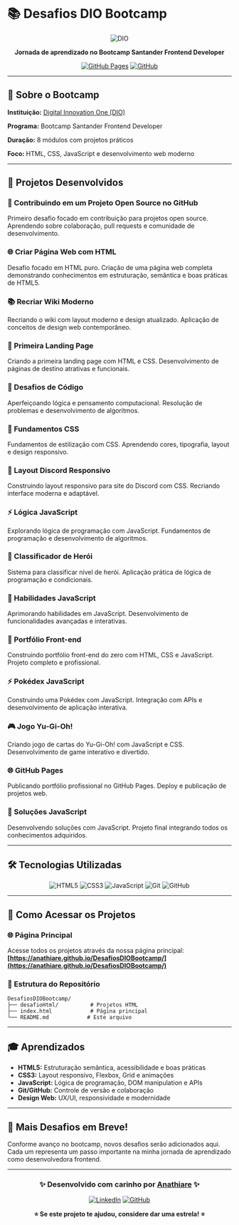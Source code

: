 # 📚 Desafios DIO Bootcamp

<div align="center">

![DIO](https://hermes.digitalinnovation.one/assets/diome/logo-full.svg)

**Jornada de aprendizado no Bootcamp Santander Frontend Developer**

[![GitHub Pages](https://img.shields.io/badge/GitHub%20Pages-View%20Live-blue?style=for-the-badge&logo=github)](https://anathiare.github.io/DesafiosDIOBootcamp/)
[![GitHub](https://img.shields.io/badge/GitHub-Repository-black?style=for-the-badge&logo=github)](https://github.com/anathiare/DesafiosDIOBootcamp)

</div>

---

## 🎯 Sobre o Bootcamp

**Instituição:** [Digital Innovation One (DIO)](https://www.dio.me/)

**Programa:** Bootcamp Santander Frontend Developer

**Duração:** 8 módulos com projetos práticos

**Foco:** HTML, CSS, JavaScript e desenvolvimento web moderno

---

## 🚀 Projetos Desenvolvidos

### 🤝 Contribuindo em um Projeto Open Source no GitHub
Primeiro desafio focado em contribuição para projetos open source. Aprendendo sobre colaboração, pull requests e comunidade de desenvolvimento.

### 🌐 Criar Página Web com HTML
Desafio focado em HTML puro. Criação de uma página web completa demonstrando conhecimentos em estruturação, semântica e boas práticas de HTML5.

### 📚 Recriar Wiki Moderno
Recriando o wiki com layout moderno e design atualizado. Aplicação de conceitos de design web contemporâneo.

### 🎨 Primeira Landing Page
Criando a primeira landing page com HTML e CSS. Desenvolvimento de páginas de destino atrativas e funcionais.

### 🧠 Desafios de Código
Aperfeiçoando lógica e pensamento computacional. Resolução de problemas e desenvolvimento de algoritmos.

### 🎨 Fundamentos CSS
Fundamentos de estilização com CSS. Aprendendo cores, tipografia, layout e design responsivo.

### 📱 Layout Discord Responsivo
Construindo layout responsivo para site do Discord com CSS. Recriando interface moderna e adaptável.

### ⚡ Lógica JavaScript
Explorando lógica de programação com JavaScript. Fundamentos de programação e desenvolvimento de algoritmos.

### 🦸 Classificador de Herói
Sistema para classificar nível de herói. Aplicação prática de lógica de programação e condicionais.

### 🚀 Habilidades JavaScript
Aprimorando habilidades em JavaScript. Desenvolvimento de funcionalidades avançadas e interativas.

### 💼 Portfólio Front-end
Construindo portfólio front-end do zero com HTML, CSS e JavaScript. Projeto completo e profissional.

### ⚡ Pokédex JavaScript
Construindo uma Pokédex com JavaScript. Integração com APIs e desenvolvimento de aplicação interativa.

### 🎮 Jogo Yu-Gi-Oh!
Criando jogo de cartas do Yu-Gi-Oh! com JavaScript e CSS. Desenvolvimento de game interativo e divertido.

### 🌐 GitHub Pages
Publicando portfólio profissional no GitHub Pages. Deploy e publicação de projetos web.

### 🔧 Soluções JavaScript
Desenvolvendo soluções com JavaScript. Projeto final integrando todos os conhecimentos adquiridos.

---

## 🛠️ Tecnologias Utilizadas

<div align="center">

![HTML5](https://img.shields.io/badge/HTML5-E34F26?style=for-the-badge&logo=html5&logoColor=white)
![CSS3](https://img.shields.io/badge/CSS3-1572B6?style=for-the-badge&logo=css3&logoColor=white)
![JavaScript](https://img.shields.io/badge/JavaScript-F7DF1E?style=for-the-badge&logo=javascript&logoColor=black)
![Git](https://img.shields.io/badge/Git-F05032?style=for-the-badge&logo=git&logoColor=white)
![GitHub](https://img.shields.io/badge/GitHub-100000?style=for-the-badge&logo=github&logoColor=white)

</div>

---

## 📖 Como Acessar os Projetos

### 🌐 **Página Principal**
Acesse todos os projetos através da nossa página principal:
**[https://anathiare.github.io/DesafiosDIOBootcamp/](https://anathiare.github.io/DesafiosDIOBootcamp/)**

### 📁 Estrutura do Repositório
```
DesafiosDIOBootcamp/
├── desafioHtml/          # Projetos HTML
├── index.html            # Página principal
└── README.md            # Este arquivo
```

---

## 🎓 Aprendizados

- **HTML5:** Estruturação semântica, acessibilidade e boas práticas
- **CSS3:** Layout responsivo, Flexbox, Grid e animações
- **JavaScript:** Lógica de programação, DOM manipulation e APIs
- **Git/GitHub:** Controle de versão e colaboração
- **Design Web:** UX/UI, responsividade e modernidade

---

## 🌟 Mais Desafios em Breve!

Conforme avanço no bootcamp, novos desafios serão adicionados aqui. Cada um representa um passo importante na minha jornada de aprendizado como desenvolvedora frontend.

---

<div align="center">

### ✨ Desenvolvido com carinho por [Anathiare](https://github.com/anathiare) ✨

[![LinkedIn](https://img.shields.io/badge/LinkedIn-0077B5?style=for-the-badge&logo=linkedin&logoColor=white)](https://www.linkedin.com/in/anathiare/)
[![GitHub](https://img.shields.io/badge/GitHub-100000?style=for-the-badge&logo=github&logoColor=white)](https://github.com/anathiare)

**⭐ Se este projeto te ajudou, considere dar uma estrela! ⭐**

</div>

